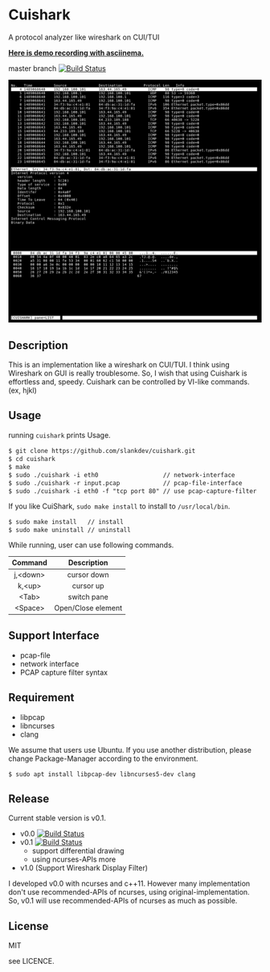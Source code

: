 

# Cuishark

A protocol analyzer like wireshark on CUI/TUI

**[Here is demo recording with asciinema.](https://asciinema.org/a/142181)**

master branch [![Build Status](https://travis-ci.org/slankdev/cuishark.svg?branch=master)](https://travis-ci.org/slankdev/cuishark)

![screenshot](./imgs/ss1.png)



## Description

This is an implementation like a wireshark on CUI/TUI.  I think using Wireshark
on GUI is really troublesome. So, I wish that using Cuishark is effortless and,
speedy. Cuishark can be controlled by VI-like commands. (ex, hjkl)



## Usage

running ``cuishark`` prints Usage.

```
$ git clone https://github.com/slankdev/cuishark.git
$ cd cuishark
$ make
$ sudo ./cuishark -i eth0                  // network-interface
$ sudo ./cuishark -r input.pcap            // pcap-file-interface
$ sudo ./cuishark -i eth0 -f "tcp port 80" // use pcap-capture-filter
```

If you like CuiShark, ``sudo make install`` to install to ``/usr/local/bin``.

```
$ sudo make install   // install
$ sudo make uninstall // uninstall
```

While running, user can use following commands.

| Command         | Description         |
|:---------------:|:-------------------:|
| j,&lt;down&gt;  | cursor down         |
| k,&lt;up&gt;    | cursor up           |
| &lt;Tab&gt;     | switch pane         |
| &lt;Space&gt;   | Open/Close element  |



## Support Interface

 - pcap-file
 - network interface
 - PCAP capture filter syntax



## Requirement

 - libpcap
 - libncurses
 - clang

We assume that users use Ubuntu. If you use another distribution, please change
Package-Manager according to the environment.

```
$ sudo apt install libpcap-dev libncurses5-dev clang
```


## Release

Current stable version is v0.1.

 - v0.0 [![Build Status](https://travis-ci.org/slankdev/cuishark.svg?branch=v0.0)](https://travis-ci.org/slankdev/cuishark)
 - v0.1 [![Build Status](https://travis-ci.org/slankdev/cuishark.svg?branch=v0.1)](https://travis-ci.org/slankdev/cuishark)
   - support differential drawing
   - using ncurses-APIs more
 - v1.0 (Support Wireshark Display Filter)

I developed v0.0 with ncurses and c++11. However many implementation don't use
recommended-APIs of ncurses, using original-implementation. So, v0.1 will use
recommended-APIs of ncurses as much as possible.



## License

MIT

see LICENCE.

